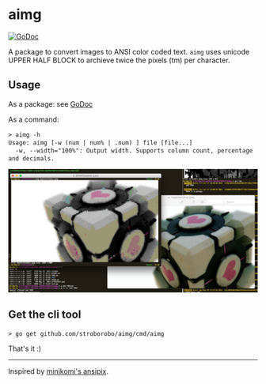 aimg
====

[![GoDoc](https://godoc.org/github.com/stroborobo/aimg?status.svg)][gd]

A package to convert images to ANSI color coded text. `aimg` uses
unicode UPPER HALF BLOCK to archieve twice the pixels (tm) per
character.


Usage
-----

As a package: see [GoDoc][gd]

As a command:

	> aimg -h
	Usage: aimg [-w (num | num% | .num) ] file [file...]
	  -w, --width="100%": Output width. Supports column count, percentage and decimals.

![screenshot](screenshot.jpg)


Get the cli tool
----------------

	> go get github.com/stroborobo/aimg/cmd/aimg

That's it :)

- - - -

Inspired by [minikomi's ansipix][ap].

[ap]: https://github.com/minikomi/ansipix
[gd]: https://godoc.org/github.com/stroborobo/aimg
